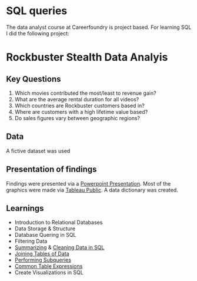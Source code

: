 # SQL queries
The data analyst course at Careerfoundry is project based. For learning SQL I did the following project:
# Rockbuster Stealth Data Analyis
## Key Questions
1. Which movies contributed the most/least to revenue gain?
2. What are the average rental duration for all videos?
3. Which countries are Rockbuster customers based in?
4. Where are customers with a high lifetime value based?
4. Do sales figures vary between geographic regions?
## Data
A fictive dataset was used
## Presentation of findings
Findings were presented via a [Powerpoint Presentation](https://github.com/Gregor1000/Rockbuster-Stealth/blob/1770bb929bb1faff4905e8c23a2e6b0b23425ef8/Rockbuster%20Stealth%20Presentation%20Company%20Strategy.pptx).
Most of the graphics were made via [Tableau Public](https://public.tableau.com/views/RockbusterStealth_16522348297510/TopRevenueperCategory?:language=de-DE&publish=yes&:display_count=n&:origin=viz_share_link). A data dictionary was created.
## Learnings
+ Introduction to Relational Databases
+ Data Storage & Structure
+ Database Quering in SQL
+ Filtering Data
+ [Summarizing](https://github.com/Gregor1000/Rockbuster-Stealth/blob/d1b21d0c917f945ab9a8ffff860030aba355cffd/SQL-queries/Summarizing%20&%20Cleaning%20Data%20in%20SQL/Descriptive%20Statistics%20SQL-Query) & [Cleaning Data in SQL](https://github.com/Gregor1000/Rockbuster-Stealth/blob/a7d6c6af044ba4cf837684ad36a623595aa922e3/SQL-queries/Summarizing%20&%20Cleaning%20Data%20in%20SQL/Find%20Missing%20Values)
+ [Joining Tables of Data](https://github.com/Gregor1000/Rockbuster-Stealth/blob/1a99d2f69b740cbe01df132ae46b8afaceb5e840/SQL-queries/Joining%20Tables%20of%20Data/Join%20Multiple%20Tables)
+ [Performing Subqueries](https://github.com/Gregor1000/Rockbuster-Stealth/blob/3263ba6c88c60539ca413769ab5a3bb26622354c/SQL-queries/Performing%20Subqueries/Sub-Queries%20with%20JOIN)
+ [Common Table Expressions](https://github.com/Gregor1000/Rockbuster-Stealth/blob/1d693d40e3017a7c3693705c1a28b3133bef3eec/SQL-queries/Common%20Table%20Expressions/Common%20Table%20Expression%20(CTE))
+ Create Visualizations in SQL
